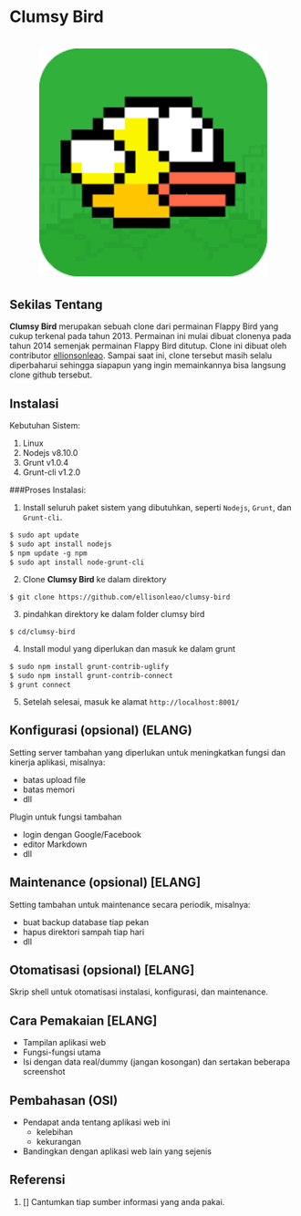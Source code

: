 # Clumsy Bird
<h1 align="center"><img src="https://github.com/Osisuseso/Clumsy-Bird-Komdat-2020/blob/master/Images/flappy%20bird%20icon.png" width="400"></h1>

## Sekilas Tentang

**Clumsy Bird** merupakan sebuah clone dari permainan Flappy Bird yang cukup terkenal pada tahun 2013. Permainan ini mulai dibuat clonenya pada tahun 2014 semenjak permainan Flappy Bird ditutup. Clone ini dibuat oleh contributor [ellionsonleao](https://github.com/ellisonleao). Sampai saat ini, clone tersebut masih selalu diperbaharui sehingga siapapun yang ingin memainkannya bisa langsung clone github tersebut. 

## Instalasi
Kebutuhan Sistem:
1. Linux
2. Nodejs v8.10.0
3. Grunt v1.0.4
4. Grunt-cli v1.2.0

###Proses Instalasi:
1. Install seluruh paket sistem yang dibutuhkan, seperti `Nodejs`, `Grunt`, dan `Grunt-cli`.
```
$ sudo apt update
$ sudo apt install nodejs
$ npm update -g npm
$ sudo apt install node-grunt-cli
```
2. Clone **Clumsy Bird** ke dalam direktory
```
$ git clone https://github.com/ellisonleao/clumsy-bird
```
3. pindahkan direktory ke dalam folder clumsy bird
```
$ cd/clumsy-bird
```
4. Install modul yang diperlukan dan masuk ke dalam grunt
```
$ sudo npm install grunt-contrib-uglify
$ sudo npm install grunt-contrib-connect
$ grunt connect
```
5. Setelah selesai, masuk ke alamat `http://localhost:8001/`

## Konfigurasi (opsional) (ELANG)

Setting server tambahan yang diperlukan untuk meningkatkan fungsi dan kinerja aplikasi, misalnya:
- batas upload file
- batas memori
- dll

Plugin untuk fungsi tambahan
- login dengan Google/Facebook
- editor Markdown
- dll


##  Maintenance (opsional) [ELANG]

Setting tambahan untuk maintenance secara periodik, misalnya:
- buat backup database tiap pekan
- hapus direktori sampah tiap hari
- dll


## Otomatisasi (opsional) [ELANG]

Skrip shell untuk otomatisasi instalasi, konfigurasi, dan maintenance.


## Cara Pemakaian [ELANG]

- Tampilan aplikasi web
- Fungsi-fungsi utama
- Isi dengan data real/dummy (jangan kosongan) dan sertakan beberapa screenshot


## Pembahasan (OSI)

- Pendapat anda tentang aplikasi web ini
    - kelebihan
    - kekurangan
- Bandingkan dengan aplikasi web lain yang sejenis


## Referensi
1. []
Cantumkan tiap sumber informasi yang anda pakai.
